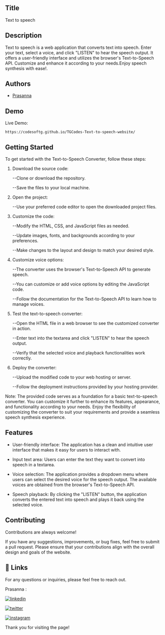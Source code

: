 
## Title

 Text to speech
## Description 

 Text to speech is a web application that converts text into speech. Enter your text, select a voice, and click "LISTEN" to hear the speech output. It offers a user-friendly interface and utilizes the browser's Text-to-Speech API. Customize and enhance it according to your needs.Enjoy speech synthesis with ease!.




## Authors

- [Prasanna](https://github.com/Prasannad02) 


## Demo

Live Demo:

    https://codesoftg.github.io/TGCodes-Text-to-speech-website/
## Getting Started

To get started with the Text-to-Speech Converter, follow these steps:

1. Download the source code:

    
    --Clone or download the repository.
    
    --Save the files to your local machine.

2. Open the project:

    
    --Use your preferred code editor to open the downloaded project files.

3. Customize the code:

    
    --Modify the HTML, CSS, and JavaScript files as needed.
    
    --Update images, fonts, and backgrounds according to your preferences.
    
    --Make changes to the layout and design to match your desired style.

4. Customize voice options:

    
    --The converter uses the browser's Text-to-Speech API to generate speech.
    
    --You can customize or add voice options by editing the JavaScript code.
    
    --Follow the documentation for the Text-to-Speech API to learn how to manage voices.

5. Test the text-to-speech converter:

    
    --Open the HTML file in a web browser to see the customized converter in action.
    
    --Enter text into the textarea and click "LISTEN" to hear the speech output.
    
    --Verify that the selected voice and playback functionalities work correctly.

6. Deploy the converter:

    
    --Upload the modified code to your web hosting or server.
    
    --Follow the deployment instructions provided by your hosting provider.

Note: The provided code serves as a foundation for a basic text-to-speech converter. You can customize it further to enhance its features, appearance, and functionality according to your needs. Enjoy the flexibility of customizing the converter to suit your requirements and provide a seamless speech synthesis experience.
## Features


- User-friendly interface: The application has a clean and intuitive user interface that makes it easy for users to interact with.

- Input text area: Users can enter the text they want to convert into speech in a textarea.

- Voice selection: The application provides a dropdown menu where users can select the desired voice for the speech output. The available voices are obtained from the browser's Text-to-Speech API.

- Speech playback: By clicking the "LISTEN" button, the application converts the entered text into speech and plays it back using the selected voice.





## Contributing

Contributions are always welcome!

If you have any suggestions, improvements, or bug fixes, feel free to submit a pull request. Please ensure that your contributions align with the overall design and goals of the website. 


## 🔗 Links

For any questions or inquiries, please feel free to reach out. 

Prasanna :

[![linkedin](https://img.shields.io/badge/linkedin-0A66C2?style=for-the-badge&logo=linkedin&logoColor=white)](https://www.linkedin.com/in/prasanna1572/)


[![twitter](https://img.shields.io/badge/twitter-1DA1F2?style=for-the-badge&logo=twitter&logoColor=white)](https://twitter.com/Hirthik_cham)

[![instagram](https://img.shields.io/badge/instagram-E4405F?style=for-the-badge&logo=instagram&logoColor=white)](https://www.instagram.com/moonstrucktraveller003/)


Thank you for visiting the page!